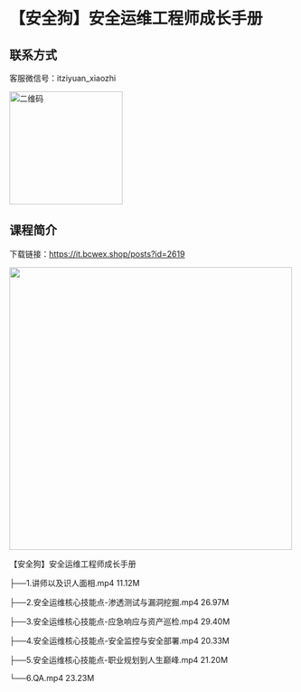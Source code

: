 # 【安全狗】安全运维工程师成长手册

## 联系方式

客服微信号：itziyuan_xiaozhi

<img src="https://ziyuanyun.oss-cn-guangzhou.aliyuncs.com/common/20240614073449/666b82192834a.jpg" width="200" height="200" alt="二维码">

## 课程简介

下载链接：https://it.bcwex.shop/posts?id=2619

<img src="https://ziyuanyun.oss-cn-guangzhou.aliyuncs.com/yun/20240515184143/6644916767aa6.jpg" width="500" alt="">

  【安全狗】安全运维工程师成长手册



 ├──1.讲师以及识人面相.mp4 11.12M

 ├──2.安全运维核心技能点-渗透测试与漏洞挖掘.mp4 26.97M

 ├──3.安全运维核心技能点-应急响应与资产巡检.mp4 29.40M

 ├──4.安全运维核心技能点-安全监控与安全部署.mp4 20.33M

 ├──5.安全运维核心技能点-职业规划到人生巅峰.mp4 21.20M

 └──6.QA.mp4 23.23M

  